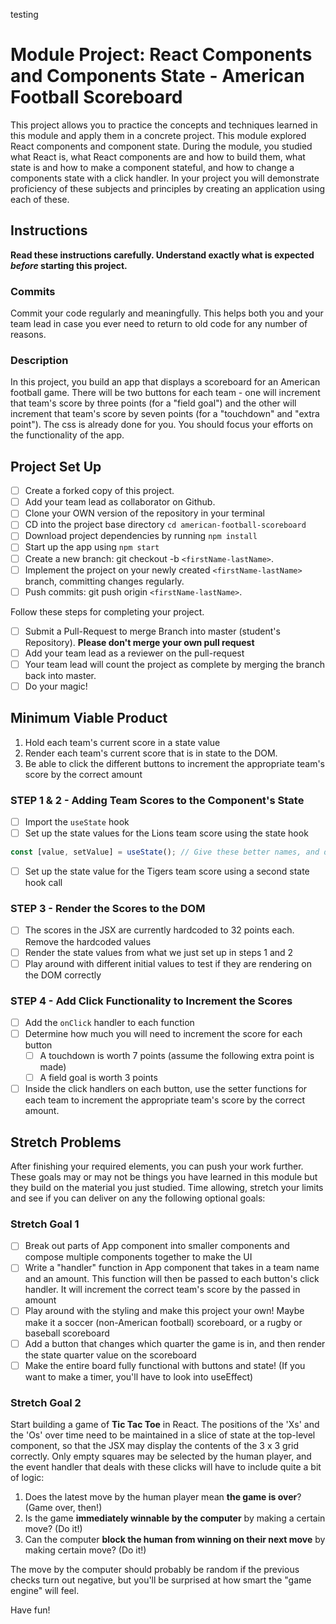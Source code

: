 testing
# Module Project: React Components and Components State - American Football Scoreboard

This project allows you to practice the concepts and techniques learned in this module and apply them in a concrete project. This module explored React components and component state. During the module, you studied what React is, what React components are and how to build them, what state is and how to make a component stateful, and how to change a components state with a click handler. In your project you will demonstrate proficiency of these subjects and principles by creating an application using each of these.

## Instructions

**Read these instructions carefully. Understand exactly what is expected _before_ starting this project.**

### Commits

Commit your code regularly and meaningfully. This helps both you and your team lead in case you ever need to return to old code for any number of reasons.

### Description

In this project, you build an app that displays a scoreboard for an American football game. There will be two buttons for each team - one will increment that team's score by three points (for a "field goal") and the other will increment that team's score by seven points (for a "touchdown" and "extra point"). The css is already done for you. You should focus your efforts on the functionality of the app.

## Project Set Up

- [ ] Create a forked copy of this project.
- [ ] Add your team lead as collaborator on Github.
- [ ] Clone your OWN version of the repository in your terminal
- [ ] CD into the project base directory `cd american-football-scoreboard`
- [ ] Download project dependencies by running `npm install`
- [ ] Start up the app using `npm start`
- [ ] Create a new branch: git checkout -b `<firstName-lastName>`.
- [ ] Implement the project on your newly created `<firstName-lastName>` branch, committing changes regularly.
- [ ] Push commits: git push origin `<firstName-lastName>`.

Follow these steps for completing your project.

- [ ] Submit a Pull-Request to merge <firstName-lastName> Branch into master (student's Repository). **Please don't merge your own pull request**
- [ ] Add your team lead as a reviewer on the pull-request
- [ ] Your team lead will count the project as complete by merging the branch back into master.
- [ ] Do your magic!

## Minimum Viable Product

1. Hold each team's current score in a state value
2. Render each team's current score that is in state to the DOM.
3. Be able to click the different buttons to increment the appropriate team's score by the correct amount

### STEP 1 & 2 - Adding Team Scores to the Component's State

- [ ] Import the `useState` hook
- [ ] Set up the state values for the Lions team score using the state hook

```js
const [value, setValue] = useState(); // Give these better names, and decide whether you want to pass an initial score into the state hook as the initialValue
```

- [ ] Set up the state value for the Tigers team score using a second state hook call

### STEP 3 - Render the Scores to the DOM

- [ ] The scores in the JSX are currently hardcoded to 32 points each. Remove the hardcoded values
- [ ] Render the state values from what we just set up in steps 1 and 2
- [ ] Play around with different initial values to test if they are rendering on the DOM correctly

### STEP 4 - Add Click Functionality to Increment the Scores

- [ ] Add the `onClick` handler to each function
- [ ] Determine how much you will need to increment the score for each button
  - [ ] A touchdown is worth 7 points (assume the following extra point is made)
  - [ ] A field goal is worth 3 points
- [ ] Inside the click handlers on each button, use the setter functions for each team to increment the appropriate team's score by the correct amount.

## Stretch Problems

After finishing your required elements, you can push your work further. These goals may or may not be things you have learned in this module but they build on the material you just studied. Time allowing, stretch your limits and see if you can deliver on any the following optional goals:

### Stretch Goal 1

- [ ] Break out parts of App component into smaller components and compose multiple components together to make the UI
- [ ] Write a "handler" function in App component that takes in a team name and an amount. This function will then be passed to each button's click handler. It will increment the correct team's score by the passed in amount
- [ ] Play around with the styling and make this project your own! Maybe make it a soccer (non-American football) scoreboard, or a rugby or baseball scoreboard
- [ ] Add a button that changes which quarter the game is in, and then render the state quarter value on the scoreboard
- [ ] Make the entire board fully functional with buttons and state! (If you want to make a timer, you'll have to look into useEffect)

### Stretch Goal 2

Start building a game of **Tic Tac Toe** in React. The positions of the 'Xs' and the 'Os' over time need to be maintained in a slice of state at the top-level component, so that the JSX may display the contents of the 3 x 3 grid correctly. Only empty squares may be selected by the human player, and the event handler that deals with these clicks will have to include quite a bit of logic:

  1. Does the latest move by the human player mean **the game is over**? (Game over, then!)
  1. Is the game **immediately winnable by the computer** by making a certain move? (Do it!)
  1. Can the computer **block the human from winning on their next move** by making certain move? (Do it!)
  
The move by the computer should probably be random if the previous checks turn out negative, but you'll be surprised at how smart the "game engine" will feel.

Have fun!
